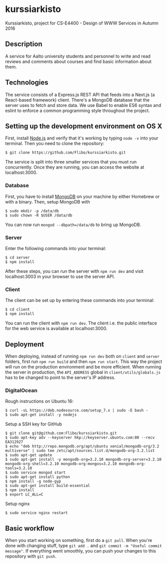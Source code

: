 # kurssiarkisto
Kurssiarkisto, project for CS-E4400 - Design of WWW Services in Autumn 2016

## Description
A service for Aalto university students and personnel to write and read reviews and comments about courses and find basic information about them.

## Technologies

The service consists of a Express.js REST API that feeds into a Next.js (a React-based framework) client. There's a MongoDB database that the server uses to fetch and store data. We use Babel to enable ES6 syntax and eslint to enforce a common programming style throughout the project.

## Setting up the development environment on OS X

First, install [Node.js](https://nodejs.org/en/) and verify that it's working by typing `node -v` into your terminal. Then you need to clone the repository:

    $ git clone https://github.com/Flibo/kurssiarkisto.git

The service is split into three smaller services that you must run concurrently. Once they are running, you can access the website at localhost:3000.

### Database

First, you have to install [MongoDB](https://docs.mongodb.com/manual/tutorial/install-mongodb-on-os-x/) on your machine by either Homebrew or with a binary. Then, setup MongoDB with

    $ sudo mkdir -p /data/db
    $ sudo chown -R $USER /data/db

You can now run `mongod --dbpath=/data/db` to bring up MongoDB.

### Server

Enter the following commands into your terminal:

    $ cd server
    $ npm install

After these steps, you can run the server with `npm run dev` and visit localhost:3003 in your browser to use the server API.

### Client

The client can be set up by entering these commands into your terminal:

    $ cd client
    $ npm install

You can run the client with `npm run dev`. The client i.e. the public interface for the web service is available at localhost:3000.

## Deployment

When deploying, instead of running `npm run dev` both on `client` and `server` folders, first run `npm run build` and then `npm run start`. This way the project will run on the production environment and be more efficient. When running the server in production, the `API_ADDRESS` global in `client/utils/globals.js` has to be changed to point to the server's IP address.

### DigitalOcean

Rough instructions on Ubuntu 16:

    $ curl -sL https://deb.nodesource.com/setup_7.x | sudo -E bash -
    $ sudo apt-get install -y nodejs

Setup a SSH key for GitHub
    
    $ git clone git@github.com:Flibo/kurssiarkisto.git
    $ sudo apt-key adv --keyserver hkp://keyserver.ubuntu.com:80 --recv EA312927
    $ echo "deb http://repo.mongodb.org/apt/ubuntu xenial/mongodb-org/3.2 multiverse" | sudo tee /etc/apt/sources.list.d/mongodb-org-3.2.list
    $ sudo apt-get update
    $ sudo apt-get install -y mongodb-org=3.2.10 mongodb-org-server=3.2.10 mongodb-org-shell=3.2.10 mongodb-org-mongos=3.2.10 mongodb-org-tools=3.2.10
    $ sudo service mongod start
    $ sudo apt-get install python
    $ npm install -g node-gyp
    $ sudo apt-get install build-essential
    $ npm install
    $ export LC_ALL=C

Setup nginx

    $ sudo service nginx restart
    
## Basic workflow

When you start working on something, first do a `git pull`. When you're done with changing stuff, type `git add .` and `git commit -m "Useful commit message"`. If everything went smoothly, you can push your changes to this repository with `git push`.
